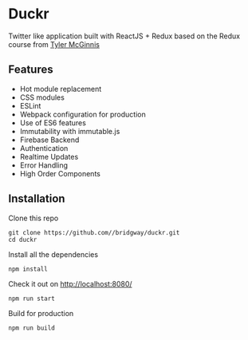 # Duckr

Twitter like application built with ReactJS + Redux based on the Redux course from [Tyler McGinnis](https://tylermcginnis.com/courses/redux/)

## Features

- Hot module replacement
- CSS modules
- ESLint
- Webpack configuration for production
- Use of ES6 features
- Immutability with immutable.js
- Firebase Backend
- Authentication
- Realtime Updates
- Error Handling
- High Order Components

## Installation

Clone this repo
```
git clone https://github.com//bridgway/duckr.git
cd duckr
```

Install all the dependencies
```
npm install
```

Check it out on [http://localhost:8080/](http://localhost:8080)
```
npm run start
```

Build for production
```
npm run build
```
